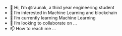 - 👋 Hi, I’m @raunak, a third year engineering student
- 👀 I’m interested in Machine Learning and blockchain
- 🌱 I’m currently learning Machine Learning
- 💞️ I’m looking to collaborate on ...
- 📫 How to reach me ...

<!---
raunakbanerjee/raunakbanerjee is a ✨ special ✨ repository because its `README.md` (this file) appears on your GitHub profile.
You can click the Preview link to take a look at your changes.
--->
